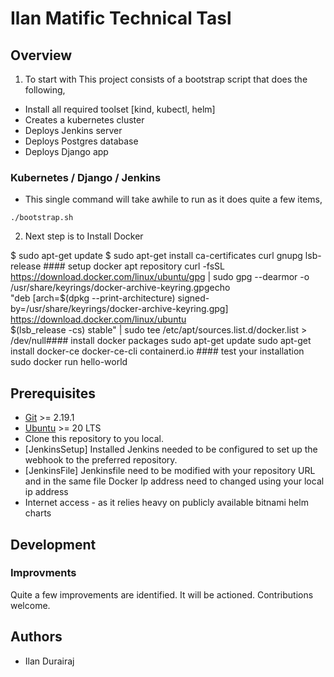 # Ilan Matific Technical Tasl
## Overview
1. To start with This project consists of a bootstrap script that does the following,

* Install all required toolset [kind, kubectl, helm]
* Creates a kubernetes cluster
* Deploys Jenkins server
* Deploys Postgres database
* Deploys Django app

### Kubernetes / Django / Jenkins
* This single command will take awhile to run as it does quite a few items,

```
./bootstrap.sh
```

2. Next step is to Install Docker

$ sudo apt-get update
$ sudo apt-get install ca-certificates curl gnupg lsb-release #### setup docker apt repository
curl -fsSL https://download.docker.com/linux/ubuntu/gpg | sudo gpg --dearmor -o /usr/share/keyrings/docker-archive-keyring.gpgecho \
  "deb [arch=$(dpkg --print-architecture) signed-by=/usr/share/keyrings/docker-archive-keyring.gpg] https://download.docker.com/linux/ubuntu \
  $(lsb_release -cs) stable" | sudo tee /etc/apt/sources.list.d/docker.list > /dev/null#### install docker packages
sudo apt-get update
sudo apt-get install docker-ce docker-ce-cli containerd.io #### test your installation
sudo docker run hello-world


## Prerequisites
* [Git](https://git-scm.com/) >= 2.19.1
* [Ubuntu](https://www.ubuntu.com/) >= 20 LTS
* Clone this repository to you local.
* [JenkinsSetup] Installed Jenkins needed to be configured to set up the webhook to the preferred repository.
* [JenkinsFile] Jenkinsfile need to be modified with your repository URL and in the same file Docker Ip address need to changed using your local ip address
* Internet access - as it relies heavy on publicly available bitnami helm charts

## Development
### Improvments
Quite a few improvements are identified. It will be actioned. Contributions welcome.

## Authors
* Ilan Durairaj
